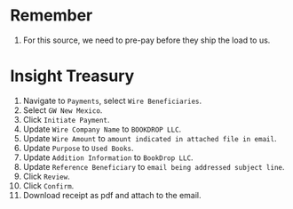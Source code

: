 # Remember
1. For this source, we need to pre-pay before they ship the load to us.

# Insight Treasury
1. Navigate to `Payments`, select `Wire Beneficiaries`.
2. Select `GW New Mexico`.
3. Click `Initiate Payment`.
4. Update `Wire Company Name` to `BOOKDROP LLC`.
5. Update `Wire Amount` to `amount indicated in attached file in email`.
6. Update `Purpose` to `Used Books`.
7. Update `Addition Information` to `BookDrop LLC`.
8. Update `Reference Beneficiary` to `email being addressed subject line`.
9. Click `Review`.
10. Click `Confirm`.
11. Download receipt as pdf and attach to the email.
